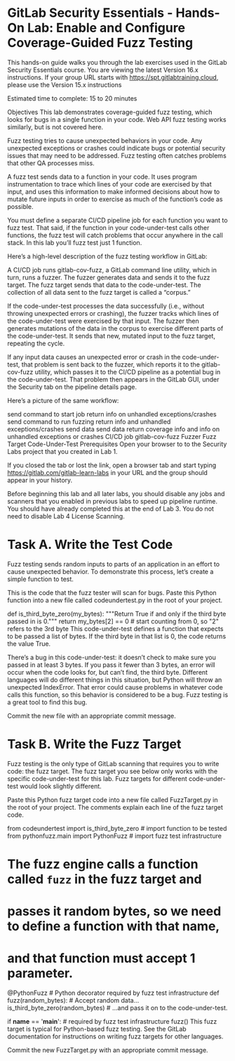 # GitLab Security Essentials - Hands-On Lab: Enable and Configure Coverage-Guided Fuzz Testing
This hands-on guide walks you through the lab exercises used in the GitLab Security Essentials course.
You are viewing the latest Version 16.x instructions. If your group URL starts with https://spt.gitlabtraining.cloud, please use the Version 15.x instructions

Estimated time to complete: 15 to 20 minutes

Objectives
This lab demonstrates coverage-guided fuzz testing, which looks for bugs in a single function in your code. Web API fuzz testing works similarly, but is not covered here.

Fuzz testing tries to cause unexpected behaviors in your code. Any unexpected exceptions or crashes could indicate bugs or potential security issues that may need to be addressed. Fuzz testing often catches problems that other QA processes miss.

A fuzz test sends data to a function in your code. It uses program instrumentation to trace which lines of your code are exercised by that input, and uses this information to make informed decisions about how to mutate future inputs in order to exercise as much of the function’s code as possible.

You must define a separate CI/CD pipeline job for each function you want to fuzz test. That said, if the function in your code-under-test calls other functions, the fuzz test will catch problems that occur anywhere in the call stack. In this lab you’ll fuzz test just 1 function.

Here’s a high-level description of the fuzz testing workflow in GitLab:

A CI/CD job runs gitlab-cov-fuzz, a GitLab command line utility, which in turn, runs a fuzzer. The fuzzer generates data and sends it to the fuzz target. The fuzz target sends that data to the code-under-test. The collection of all data sent to the fuzz target is called a “corpus.”

If the code-under-test processes the data successfully (i.e., without throwing unexpected errors or crashing), the fuzzer tracks which lines of the code-under-test were exercised by that input. The fuzzer then generates mutations of the data in the corpus to exercise different parts of the code-under-test. It sends that new, mutated input to the fuzz target, repeating the cycle.

If any input data causes an unexpected error or crash in the code-under-test, that problem is sent back to the fuzzer, which reports it to the gitlab-cov-fuzz utility, which passes it to the CI/CD pipeline as a potential bug in the code-under-test. That problem then appears in the GitLab GUI, under the Security tab on the pipeline details page.

Here’s a picture of the same workflow:

send command to start job
return info on unhandled exceptions/crashes
send command to run fuzzing
return info and unhandled exceptions/crashes
send data
send data
return coverage info and info on unhandled exceptions or crashes
CI/CD job
gitlab-cov-fuzz
Fuzzer
Fuzz Target
Code-Under-Test
Prerequisites
Open your browser to to the Security Labs project that you created in Lab 1.

If you closed the tab or lost the link, open a browser tab and start typing https://gitlab.com/gitlab-learn-labs in your URL and the group should appear in your history.

Before beginning this lab and all later labs, you should disable any jobs and scanners that you enabled in previous labs to speed up pipeline runtime. You should have already completed this at the end of Lab 3. You do not need to disable Lab 4 License Scanning.



# Task A. Write the Test Code
Fuzz testing sends random inputs to parts of an application in an effort to cause unexpected behavior. To demonstrate this process, let’s create a simple function to test.

This is the code that the fuzz tester will scan for bugs. Paste this Python function into a new file called codeundertest.py in the root of your project.

def is_third_byte_zero(my_bytes):
    """Return True if and only if the third byte passed in is 0."""
    return my_bytes[2] == 0  # start counting from 0, so "2" refers to the 3rd byte
This code-under-test defines a function that expects to be passed a list of bytes. If the third byte in that list is 0, the code returns the value True.

There’s a bug in this code-under-test: it doesn’t check to make sure you passed in at least 3 bytes. If you pass it fewer than 3 bytes, an error will occur when the code looks for, but can’t find, the third byte. Different languages will do different things in this situation, but Python will throw an unexpected IndexError. That error could cause problems in whatever code calls this function, so this behavior is considered to be a bug. Fuzz testing is a great tool to find this bug.

Commit the new file with an appropriate commit message.



# Task B. Write the Fuzz Target
Fuzz testing is the only type of GitLab scanning that requires you to write code: the fuzz target. The fuzz target you see below only works with the specific code-under-test for this lab. Fuzz targets for different code-under-test would look slightly different.

Paste this Python fuzz target code into a new file called FuzzTarget.py in the root of your project. The comments explain each line of the fuzz target code.

from codeundertest import is_third_byte_zero  # import function to be tested
from pythonfuzz.main import PythonFuzz        # import fuzz test infrastructure

# The fuzz engine calls a function called `fuzz` in the fuzz target and
# passes it random bytes, so we need to define a function with that name,
# and that function must accept 1 parameter.

@PythonFuzz                           # Python decorator required by fuzz test infrastructure
def fuzz(random_bytes):               # Accept random data...
    is_third_byte_zero(random_bytes)  # ...and pass it on to the code-under-test.

if __name__ == '__main__':            # required by fuzz test infrastructure
    fuzz()
This fuzz target is typical for Python-based fuzz testing. See the GitLab documentation for instructions on writing fuzz targets for other languages.

Commit the new FuzzTarget.py with an appropriate commit message.

